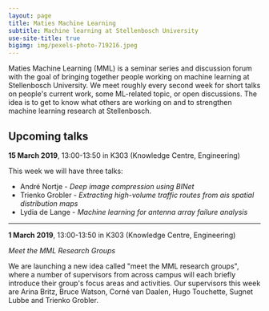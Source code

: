 ```yaml
---
layout: page
title: Maties Machine Learning
subtitle: Machine learning at Stellenbosch University
use-site-title: true
bigimg: img/pexels-photo-719216.jpeg
---
```


Maties Machine Learning (MML) is a seminar series and discussion forum with the
goal of bringing together people working on machine learning at Stellenbosch
University. We meet roughly every second week for short talks on people's
current work, some ML-related topic, or open discussions. The idea is to get to
know what others are working on and to strengthen machine learning research at
Stellenbosch.

Upcoming talks
--------------


**15 March 2019**, 13:00-13:50 in K303 (Knowledge Centre, Engineering)

This week we will have three talks:

- André Nortje - _Deep image compression using BINet_
- Trienko Grobler - _Extracting high-volume traffic routes from ais spatial distribution maps_
- Lydia de Lange - _Machine learning for antenna array failure analysis_

***

**1 March 2019**, 13:00-13:50 in K303 (Knowledge Centre, Engineering)

_Meet the MML Research Groups_

We are launching a new idea called "meet the MML research groups", where a number of supervisors from across campus will each briefly introduce their group's focus areas and activities.  Our supervisors this week are Arina Britz, Bruce Watson, Corné van Daalen, Hugo Touchette, Sugnet Lubbe and Trienko Grobler.


<!-- https://www.pexels.com -->
<!-- https://unsplash.com -->
<!-- bigimg: img/pexels-photo-374857.jpeg -->
